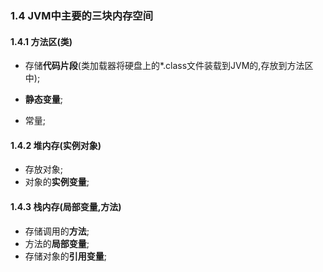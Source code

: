 ###  1.4 JVM中主要的三块内存空间



#### 1.4.1 方法区(类)

* 存储**代码片段**(类加载器将硬盘上的\*.class文件装载到JVM的,存放到方法区中);

* **静态变量**;

* 常量;

  

#### 1.4.2 堆内存(实例对象)

* 存放对象;
* 对象的**实例变量**;

#### 1.4.3 栈内存(局部变量,方法)

* 存储调用的**方法**;
* 方法的**局部变量**;
* 存储对象的**引用变量**;